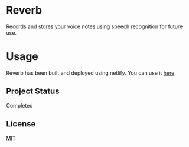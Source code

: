 # Reverb 
Records and stores your voice notes using speech recognition for future use.

# Usage
Reverb has been built and deployed using netlify. You can use it [here](https://reverb.ga)

## Project Status
Completed

## License
[MIT](https://choosealicense.com/licenses/mit/)
